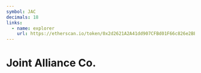```yaml
---
symbol: JAC
decimals: 18
links:
  - name: explorer
    url: https://etherscan.io/token/0x2d2621A2A41dd907CFBd01F66c826e2BEE14e198
---
```


# Joint Alliance Co.

